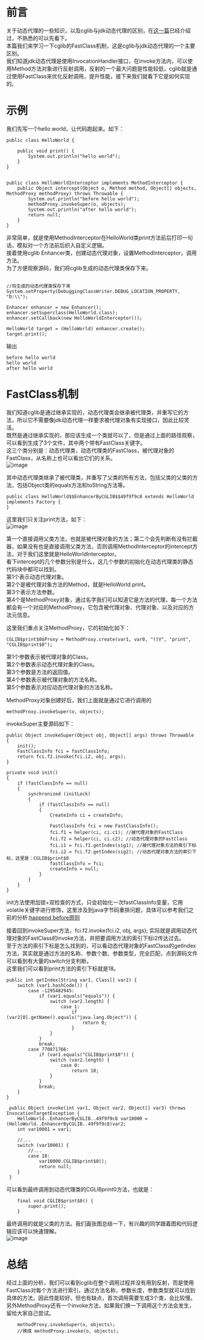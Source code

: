 # 前言    
关于动态代理的一些知识，以及cglib与jdk动态代理的区别，在[这一篇](https://github.com/jmilktea/jtea/blob/master/%E9%9D%A2%E8%AF%95/jdk%E5%8A%A8%E6%80%81%E4%BB%A3%E7%90%86%E4%B8%8Ecglib.md)已经介绍过，不熟悉的可以先看下。    
本篇我们来学习一下cglib的FastClass机制，这是cglib与jdk动态代理的一个主要区别。      
我们知道jdk动态代理是使用InvocationHandler接口，在invoke方法内，可以使用Method方法对象进行反射调用，反射的一个最大问题是性能较低，cglib就是通过使用FastClass来优化反射调用，提升性能，接下来我们就看下它是如何实现的。     

# 示例     
我们先写一个hello world，让代码跑起来。如下：    
```
public class HelloWorld {

	public void print() {
		System.out.println("hello world");
	}
}


public class HelloWorldInterceptor implements MethodInterceptor {
	public Object intercept(Object o, Method method, Object[] objects, MethodProxy methodProxy) throws Throwable {
		System.out.println("before hello world");
		methodProxy.invokeSuper(o, objects);
		System.out.println("after hello world");
		return null;
	}
}
```

非常简单，就是使用MethodInterceptor在HelloWorld类print方法前后打印一句话，模拟对一个方法前后织入自定义逻辑。    
接着使用cglib Enhancer类，创建动态代理对象，设置MethodInterceptor，调用方法。   
为了方便观察源码，我们将cglib生成的动态代理类保存下来。     
```

//将生成的动态代理类保存下来
System.setProperty(DebuggingClassWriter.DEBUG_LOCATION_PROPERTY, "D:\\");

Enhancer enhancer = new Enhancer();
enhancer.setSuperclass(HelloWorld.class);
enhancer.setCallback(new HelloWorldInterceptor());

HelloWorld target = (HelloWorld) enhancer.create();
target.print();
```

输出
```
before hello world
hello world
after hello world
```

# FastClass机制    
我们知道cglib是通过继承实现的，动态代理类会继承被代理类，并重写它的方法，所以它不需要像jdk动态代理一样要求被代理对象有实现接口，因此比较灵活。    
既然是通过继承实现的，那应该生成一个类就可以了，但是通过上面的路径观察，可以看到生成了3个文件，其中两个带有FastClass关键字。       
这三个类分别是：动态代理类，动态代理类的FastClass，被代理对象的FastClass，从名称上也可以看出它们的关系。     
![image](1)     

其中动态代理类继承了被代理类，并重写了父类的所有方法，包括父类的父类的方法，包括Object类的equals方法和toString方法等。    
```
public class HelloWorld$$EnhancerByCGLIB$$49f9f9c8 extends HelloWorld implements Factory {
}
```

这里我们只关注print方法，如下：   
![image](2)    

第一个直接调用父类方法，也就是被代理对象的方法；第二个会先判断有没有拦截器，如果没有也是直接调用父类方法，否则调用MethodInterceptor的intercept方法，对于我们这里就是HelloWorldInterceptor。    
看下intercept的几个参数分别是什么，这几个参数的初始化在动态代理类的静态代码块中都可以找到。   
第1个表示动态代理对象。   
第2个是被代理对象方法的Method，就是HelloWorld.print。   
第3个表示方法参数。    
第4个是MethodProxy对象，通过名字我们可以知道它是方法的代理，每一个方法都会有一个对应的MethodProxy，它包含被代理对象、代理对象、以及对应的方法元信息。     

这里我们重点关注MethodProxy，它的初始化如下：    
```
CGLIB$print$0$Proxy = MethodProxy.create(var1, var0, "()V", "print", "CGLIB$print$0");       
```
第1个参数表示被代理对象的Class。      
第2个参数表示动态代理对象的Class。        
第3个参数是方法的返回值。   
第4个参数表示被代理对象的方法名称。   
第5个参数表示对应动态代理对象的方法名称。      

MethodProxy对象创建好后，我们上面就是通过它进行调用的    
```
methodProxy.invokeSuper(o, objects);
```

invokeSuper主要源码如下：     
```
public Object invokeSuper(Object obj, Object[] args) throws Throwable {
    init();
    FastClassInfo fci = fastClassInfo;
    return fci.f2.invoke(fci.i2, obj, args);
}

private void init()
{
    if (fastClassInfo == null)
    {
        synchronized (initLock)
        {
            if (fastClassInfo == null)
            {
                CreateInfo ci = createInfo;

                FastClassInfo fci = new FastClassInfo();
                fci.f1 = helper(ci, ci.c1); //被代理对象的FastClass
                fci.f2 = helper(ci, ci.c2); //动态代理对象的FastClass
                fci.i1 = fci.f1.getIndex(sig1); //被代理对象方法的索引下标
                fci.i2 = fci.f2.getIndex(sig2); //动态代理对象方法的索引下标，这里是：CGLIB$print$0 
                fastClassInfo = fci;
                createInfo = null;
            }
        }
    }
}
```
init方法使用加锁+双检查的方式，只会初始化一次fastClassInfo变量，它用volatile关键字进行修饰，这里涉及到java字节码重排问题，具体可以参考我们之前的分析:[happend before原则](https://github.com/jmilktea/jtea/blob/master/%E5%9F%BA%E7%A1%80/happend%20before%E5%8E%9F%E5%88%99.md)     

接着回到invokeSuper方法，fci.f2.invoke(fci.i2, obj, args); 实际就是调用动态代理对象的FastClass的invoke方法，并把要调用方法的索引下标i2传达过去。   
至于方法的索引下标是怎么找到的，可以看动态代理对象的FastClass的getIndex方法，其实就是通过方法的名称、参数个数、参数类型，完全匹配，点到源码文件可以看到有大量的switch分支判断。    
这里我们可以看到print方法的索引下标就是18。     
```
public int getIndex(String var1, Class[] var2) {
    switch (var1.hashCode()) {
        case -1295482945:
            if (var1.equals("equals")) {
                switch (var2.length) {
                    case 1:
                        if (var2[0].getName().equals("java.lang.Object")) {
                            return 0;
                        }
                }
            }
            break;
        case 770871766:
            if (var1.equals("CGLIB$print$0")) {
                switch (var2.length) {
                    case 0:
                        return 18;
                }
            }
            break;
    }
}
```
```
 public Object invoke(int var1, Object var2, Object[] var3) throws InvocationTargetException {
    HelloWorld..EnhancerByCGLIB..49f9f9c8 var10000 = (HelloWorld..EnhancerByCGLIB..49f9f9c8)var2;
    int var10001 = var1;

    //...
    switch (var10001) {                
        //...
        case 18:
            var10000.CGLIB$print$0();
            return null;
    }
 }    
```

可以看到最终调用到动态代理类的CGLIB$print$0方法，也就是：
```
    final void CGLIB$print$0() {
        super.print();
    }
```
最终调用的就是父类的方法。我们画张图总结一下，有兴趣的同学跟着图和代码逻辑应该可以快速理解。    
![image](3)     


# 总结    
经过上面的分析，我们可以看到cglib在整个调用过程并没有用到反射，而是使用FastClass对每个方法进行索引，通过方法名称，参数长度，参数类型就可以找到具体的方法，因此性能较好。但也有缺点，首次调用需要生成3个类，会比较慢。      
另外MethodProxy还有一个invoke方法，如果我们换一下调用这个方法会发生，留给大家自己尝试。    
```
	methodProxy.invokeSuper(o, objects);
    //换成 methodProxy.invoke(o, objects);
```
















